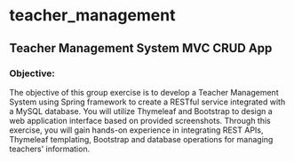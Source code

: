# teacher_management

## Teacher Management System MVC CRUD App

### Objective:
The objective of this group exercise is to develop a Teacher Management System using Spring framework to create a RESTful service integrated with a MySQL database. You will utilize Thymeleaf and Bootstrap to design a web application interface based on provided screenshots. Through this exercise, you will gain hands-on experience in integrating REST APIs, Thymeleaf templating, Bootstrap and database operations for managing teachers' information.
